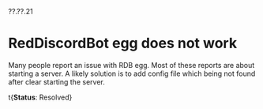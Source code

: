 ??.??.21

# RedDiscordBot egg does not work

Many people report an issue with RDB egg. Most of these reports are about starting a server. A likely solution is to add config file which being not found after clear starting the server.

t{**Status**: Resolved}
